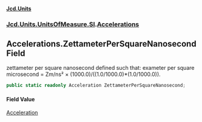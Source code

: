 #### [Jcd.Units](index.md 'index')
### [Jcd.Units.UnitsOfMeasure.SI](Jcd.Units.UnitsOfMeasure.SI.md 'Jcd.Units.UnitsOfMeasure.SI').[Accelerations](Accelerations.md 'Jcd.Units.UnitsOfMeasure.SI.Accelerations')

## Accelerations.ZettameterPerSquareNanosecond Field

zettameter per square nanosecond defined such that: exameter per square microsecond = Zm/ns² ×
(1000.0)/((1.0/1000.0)*(1.0/1000.0)).

```csharp
public static readonly Acceleration ZettameterPerSquareNanosecond;
```

#### Field Value
[Acceleration](Acceleration.md 'Jcd.Units.UnitTypes.Acceleration')